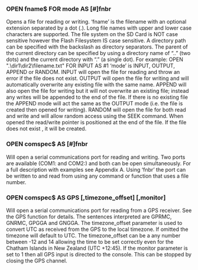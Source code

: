 

### OPEN fname$ FOR mode AS [#]fnbr

 Opens a file for reading or writing. ‘fname’ is the filename with an optional extension separated by a dot (.). Long file names with upper and lower case characters are supported. The file system on the SD Card is NOT case sensitive however the Flash Filesystem IS case sensitive. A directory path can be specified with the backslash as directory separators. The parent of the current directory can be specified by using a directory name of “..” (two dots) and the current directory with “.” (a single dot). For example: OPEN ".\dir1\dir2\filename.txt" FOR INPUT AS #1 ‘mode’ is INPUT, OUTPUT, APPEND or RANDOM. INPUT will open the file for reading and throw an error if the file does not exist. OUTPUT will open the file for writing and will automatically overwrite any existing file with the same name. APPEND will also open the file for writing but it will not overwrite an existing file; instead any writes will be appended to the end of the file. If there is no existing file the APPEND mode will act the same as the OUTPUT mode (i.e. the file is created then opened for writing). RANDOM will open the file for both read and write and will allow random access using the SEEK command. When opened the read/write pointer is positioned at the end of the file. If the file does not exist , it will be created.

### OPEN comspec$ AS [#]fnbr

 Will open a serial communications port for reading and writing. Two ports are available (COM1: and COM2:) and both can be open simultaneously. For a full description with examples see Appendix A. Using ‘fnbr’ the port can be written to and read from using any command or function that uses a file number.

### OPEN comspec$ AS GPS [,timezone_offset] [,monitor]

 Will open a serial communications port for reading from a GPS receiver. See the GPS function for details. The sentences interpreted are GPRMC, GNRMC, GPGGA and GNGGA. The timezone_offset parameter is used to convert UTC as received from the GPS to the local timezone. If omitted the timezone will default to UTC. The timezone_offset can be a any number between -12 and 14 allowing the time to be set correctly even for the Chatham Islands in New Zealand (UTC +12:45). If the monitor parameter is set to 1 then all GPS input is directed to the console. This can be stopped by closing the GPS channel.